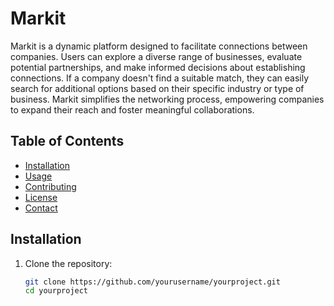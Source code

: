 # Markit

Markit is a dynamic platform designed to facilitate connections between companies.
Users can explore a diverse range of businesses, evaluate potential partnerships, and make informed decisions about establishing connections.
If a company doesn't find a suitable match, they can easily search for additional options based on their specific industry or type of business.
Markit simplifies the networking process, empowering companies to expand their reach and foster meaningful collaborations.

## Table of Contents
- [Installation](#installation)
- [Usage](#usage)
- [Contributing](#contributing)
- [License](#license)
- [Contact](#contact)

## Installation

1. Clone the repository:
   ```bash
   git clone https://github.com/yourusername/yourproject.git
   cd yourproject
